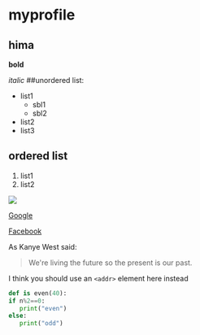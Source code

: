 # myprofile
## hima

**bold**

*italic*
##unordered list:
* list1
    * sbl1
    * sbl2
* list2
* list3

## ordered list
1. list1
2. list2



![](https://lh3.googleusercontent.com/RfaTa3bsm8zmVJYznMHpncW4HCNPmPf3fstlmU5hNNm-8j3Mz8nJjUj_avt1Qi0)


[Google](htps://www.google.com)

[Facebook](htps://www.Facebook.com)

As Kanye West said:

> We're living the future so
> the present is our past.

I think you should use an
`<addr>` element here instead

```python
def is even(40):
if n%2==0:
   print("even")
else:
   print("odd")
```

